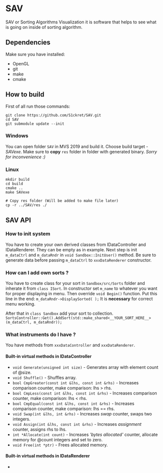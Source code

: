 
# SAV
SAV or Sorting Algorithms Visualization it is software that helps to see what is going on inside of sorting algorithm.

## Dependencies
Make sure you have installed:
   - OpenGL
   - git
   - make
   - cmake
   
## How to build
First of all run those commands:
``` shell
git clone https://github.com/S1ckret/SAV.git
cd SAV
git submodule update --init
```

### Windows
You can open folder ```SAV``` in MVS 2019 and build it.
Choose build target - _SAVexe_.
Make sure to __copy__ ``` res ``` folder in folder with generated binary.
_Sorry for inconvenience :)_

### Linux

``` shell
mkdir build
cd build
cmake ..
make SAVexe

# Copy res folder (Will be added to make file later)
cp -r ../SAV/res ./
```

## SAV API
### How to init system
You have to create your own derived classes from IDataController and IDataRenderer. They can be empty as in example. Next step is init `m_dataCtrl` and `m_dataRndr` in `void Sandbox::InitUser()` method. Be sure to generate data before passing `m_dataCtrl` to `xxxDataRenderer` constructor.

### How can I add own sorts ?
You have to create class for your sort in `Sandbox/src/Sorts` folder and inherate it from `class ISort`. In constructor set `m_name` to whatever you want for proper displaying in menu. Then override `void Begin()` function. Put this line in the end:
	```m_dataRndr->DisplaySorted( );```
It is __necessary__ for correct menu working. 

After that in `class Sandbox` add your sort to collection.
```SortsController::Get().AddSort(std::make_shared<__YOUR_SORT_HERE__>(m_dataCtrl, m_dataRndr));```

### What instruments do I have ?
You have methods from `xxxDataController` and `xxxDataRenderer`.
#### Built-in virtual methods in IDataController
 - `void Generate(unsigned int size)` - Generates array with element count of @size.
 - `void Shuffle()` - Shuffles array.
 -  `bool CmpGreater(const int &lhs, const int &rhs)` - Increases comparison counter, make comparison: lhs > rhs.
 - `bool CmpLess(const int &lhs, const int &rhs)` - Increases comparison counter, make comparison: lhs < rhs.
 - `bool CmpEqual(const int &lhs, const int &rhs)` - Increases comparison counter, make comparison: lhs == rhs.
 - `void Swap(int &lhs, int &rhs)` - Increases _swap_ counter, swaps two integers.
 - `void Assign(int &lhs, const int &rhs)` - Increases _assignment_ counter, assigns rhs to lhs.
 - `int *Allocate(int count)` - Increases _'bytes allocated'_ counter, allocate memory for @count integers and set to zero.
 - `void Free(int *ptr)` - Frees allocated memory.

#### Built-in virtual methods in IDataRenderer
- 

